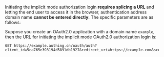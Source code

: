<IntegrationDetailCard title="Splicing the login authorization link">

Initiating the implicit mode authorization login **requires splicing a URL** and letting the end user to access it in the browser, authentication address domain name **cannot be entered directly**. The specific parameters are as follows:

<ApiMethodSpec method="get" host="https://<your application domain name>.authing.cn" path="/oauth/auth" summary="Splice a link and ask the end user to access it in the browser to initiate an OAuth2.0 authorization login request." description="Initiating authorization requires splicing a URL for authorization and letting end users access it in the browser. The specific parameters are as follows:">
<template slot="queryParams">
<ApiMethodParam name="client_id" type="string" required description="Application ID" />
<ApiMethodParam name="redirect_uri" type="string" required>

Callback address. After the user is successfully authenticated by the OP, the OP will send the id_token and access_token to this address in the form of URL hash. This value **must** appear in the **callback address** configured in the console, otherwise, the OP is not allowed to call back to this address.

</ApiMethodParam>
<ApiMethodParam name="scope" type="string" required>

The requested permission is not implemented yet, please fill in user.

</ApiMethodParam>
<ApiMethodParam name="response_type" type="string" required>

Return type, please fill in `token`. It means that after successful authentication, OP returns AccessToken.

</ApiMethodParam>
<ApiMethodParam name="state" type="string" required>

A random string used to prevent CSRF attacks. If the state value in the response is different from the state value set before the request is sent, it means that it is under attack.

</ApiMethodParam>
</template>
</ApiMethodSpec>

Suppose you create an OAuth2.0 application with a domain name `example`, then the URL for initiating the implicit mode OAuth2.0 authorization login is:

```
GET https://example.authing.cn/oauth/auth?client_id=5ca765e393194d5891db1927&redirect_uri=https://example.com&scope=user&response_type=token&state=6223573295
```

</IntegrationDetailCard>
